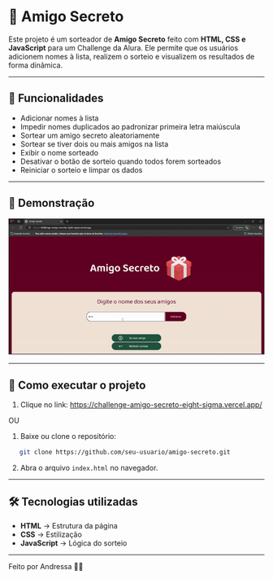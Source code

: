 # 🎁 Amigo Secreto

Este projeto é um sorteador de **Amigo Secreto** feito com **HTML, CSS e JavaScript** para um Challenge da Alura. Ele permite que os usuários adicionem nomes à lista, realizem o sorteio e visualizem os resultados de forma dinâmica.

---

## 📌 Funcionalidades
- Adicionar nomes à lista 
- Impedir nomes duplicados ao padronizar primeira letra maiúscula  
- Sortear um amigo secreto aleatoriamente  
- Sortear se tiver dois ou mais amigos na lista  
- Exibir o nome sorteado  
- Desativar o botão de sorteio quando todos forem sorteados  
- Reiniciar o sorteio e limpar os dados  

---

## 🎥 Demonstração

![Sorteio](assets/amigo-secreto-gif.gif)

---

## 🚀 Como executar o projeto

1. Clique no link:
https://challenge-amigo-secreto-eight-sigma.vercel.app/

  OU
 
1. Baixe ou clone o repositório:
```bash
   git clone https://github.com/seu-usuario/amigo-secreto.git
```
2. Abra o arquivo `index.html` no navegador.

---

## 🛠️ Tecnologias utilizadas
- **HTML** → Estrutura da página
- **CSS** → Estilização
- **JavaScript** → Lógica do sorteio

---
Feito por Andressa 👩🏽
